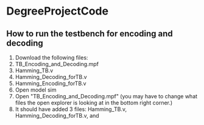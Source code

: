 # DegreeProjectCode

## How to run the testbench for encoding and decoding
1. Download the following files: 
  1. TB_Encoding_and_Decoding.mpf
  2. Hamming_TB.v
  3. Hamming_Decoding_forTB.v
  4. Hamming_Encoding_forTB.v
2. Open model sim
3. Open "TB_Encoding_and_Decoding.mpf" (you may have to change what files the open explorer is looking at in the bottom right corner.)
4. It should have added 3 files: Hamming_TB.v, Hamming_Decoding_forTB.v, and 
